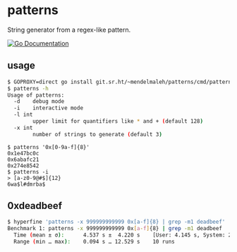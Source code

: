 # patterns

String generator from a regex-like pattern.

[![Go Documentation](https://godocs.io/git.sr.ht/~mendelmaleh/patterns?status.svg)](https://godocs.io/git.sr.ht/~mendelmaleh/patterns)

## usage

```bash
$ GOPROXY=direct go install git.sr.ht/~mendelmaleh/patterns/cmd/patterns@latest
$ patterns -h
Usage of patterns:
  -d	debug mode
  -i	interactive mode
  -l int
    	upper limit for quantifiers like * and + (default 128)
  -x int
    	number of strings to generate (default 3)
```

```
$ patterns '0x[0-9a-f]{8}'
0x1e47bc0c
0x6abafc21
0x274e8542
$ patterns -i
> [a-z0-9@#$]{12}
6wa$l#dmrba$
```

## 0xdeadbeef

``` bash
$ hyperfine 'patterns -x 999999999999 0x[a-f]{8} | grep -m1 deadbeef'
Benchmark 1: patterns -x 999999999999 0x[a-f]{8} | grep -m1 deadbeef
  Time (mean ± σ):      4.537 s ±  4.220 s    [User: 4.145 s, System: 2.086 s]
  Range (min … max):    0.094 s … 12.529 s    10 runs
```
